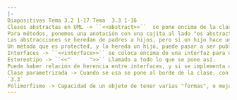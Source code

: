 ```yaml
---
|-
Diapositivas Tema 3.2 1-17 Tema  3.3 1-16
Clases abstractas en UML -> ``<<abstract>>``  se pone encima de la clase.
Para métodos, ponemos una anotación con una cajita al lado "es abstracto".
Las abstracciones se heredan de padres a hijos, pero si un hijo hace una implementación, el hijo del mismo no puede tener ese método de forma abstracta, solo puede cambiar la implementación.
Un método que es protected, y lo hereda un hijo, puede pasar a ser public, pero no al revés.
Interfaces -> ``<<interface>>`` se coloca encima de una interfaz para diferenciarla de una clase.
Estereotipo -> ``<<"      ">>`` Llamado a todo lo que se pone así.
Puede haber relación de herencia entre interfaces, y si se implementa una a una clase, toda su relaciones de herencia superiores se tienen que implementar también a la clase.
Clase parametrizada -> Cuando se usa se pone al borde de la clase, con un cuadrado de líneas discontinuas.
`3.3`
Polimorfismo -> Capacidad de un objeto de tener varias "formas", o mejor dicho ser capaz de referenciar a diferentes clases (con relación padre hijo), Persona p -> new Persona, new Alumno...
---
```

